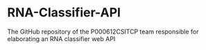 # RNA-Classifier-API
The GitHub repository of the P000612CSITCP team responsible for elaborating an RNA classifier web API
